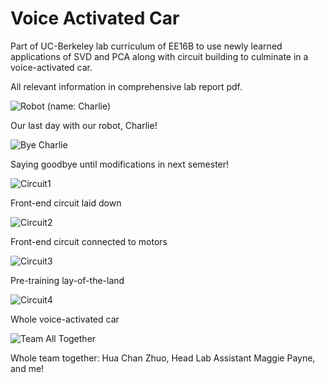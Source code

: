 # Voice Activated Car

Part of UC-Berkeley lab curriculum of EE16B to use newly learned applications of SVD and PCA along with circuit building to culminate in a voice-activated car. 

All relevant information in comprehensive lab report pdf.


![Robot (name: Charlie)](/images-vids/charlie.jpg)

Our last day with our robot, Charlie!


![Bye Charlie](/images-vids/goodbye.jpg)

Saying goodbye until modifications in next semester!


![Circuit1](/images-vids/circ1.png)

Front-end circuit laid down


![Circuit2](/images-vids/circ2.png)

Front-end circuit connected to motors


![Circuit3](/images-vids/circ3.png)

Pre-training lay-of-the-land


![Circuit4](/images-vids/circ4.png)

Whole voice-activated car


![Team All Together](/images-vids/together.jpg)

Whole team together: Hua Chan Zhuo, Head Lab Assistant Maggie Payne, and me!